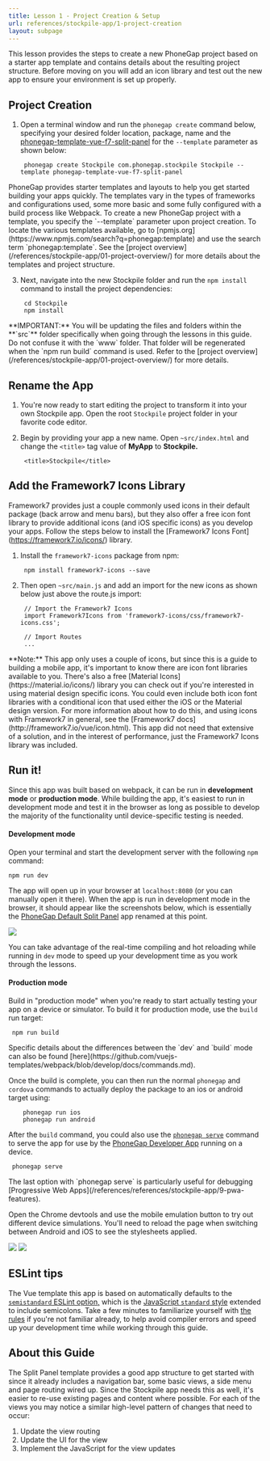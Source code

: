 ```yaml
---
title: Lesson 1 - Project Creation & Setup
url: references/stockpile-app/1-project-creation
layout: subpage
---
```

This lesson provides the steps to create a new PhoneGap project based on a starter app template and contains details about the resulting project structure. Before moving on you will add an icon library and test out the new app to ensure your environment is set up properly.

## Project Creation
1. Open a terminal window and run the `phonegap create` command below, specifying your desired folder location,  package, name and the [phonegap-template-vue-f7-split-panel](https://github.com/phonegap/phonegap-template-vue-f7-split-panel) for the `--template` parameter as shown below:

        phonegap create Stockpile com.phonegap.stockpile Stockpile --template phonegap-template-vue-f7-split-panel

  <div class="alert--tip">PhoneGap provides starter templates and layouts to help you get started building your apps quickly. The templates vary in the types of frameworks and configurations used, some more basic and some fully configured with a build process like Webpack. To create a new PhoneGap project with a template, you specify the `--template` parameter upon project creation. To locate the various templates available, go to [npmjs.org](https://www.npmjs.com/search?q=phonegap:template) and use the search term `phonegap:template`. See the [project overview](/references/stockpile-app/01-project-overview/) for more details about the templates and project structure. 
  </div>

3. Next, navigate into the new Stockpile folder and run the `npm install` command to install the project dependencies:

        cd Stockpile
        npm install

<div class="alert--note">**IMPORTANT:** You will be updating the files and folders within the **`src`** folder specifically when going through the lessons in this guide. Do not confuse it with the `www` folder. That folder will be regenerated when the `npm run build` command is used. Refer to the [project overview](/references/stockpile-app/01-project-overview/) for more details.</div>

## Rename the App
1. You're now ready to start editing the project to transform it into your own Stockpile app. Open the root `Stockpile` project folder in your favorite code editor.

2. Begin by providing your app a new name. Open `~src/index.html` and change the `<title>` tag value of **MyApp** to **Stockpile.**

		<title>Stockpile</title>

## Add the Framework7 Icons Library
Framework7 provides just a couple commonly used icons in their default package (back arrow and menu bars), but they also offer a free icon font library to provide additional icons (and iOS specific icons) as you develop your apps. Follow the steps below to install the [Framework7 Icons Font] (https://framework7.io/icons/) library.

1. Install the `framework7-icons` package from npm:

		npm install framework7-icons --save

2. Then open `~src/main.js` and add an import for the new icons as shown below just above the route.js import:

    	// Import the Framework7 Icons
    	import Framework7Icons from 'framework7-icons/css/framework7-icons.css';
    	
    	// Import Routes
    	...

<div class="alert--info">**Note:** This app only uses a couple of icons, but since this is a guide to building a mobile app, it's important to know there are icon font libraries available to you. There's also a free [Material Icons](https://material.io/icons/) library you can check out if you're interested in using material design specific icons. You could even include both icon font libraries with a conditional icon that used either the iOS or the Material design version. For more information about how to do this, and using icons with Framework7 in general, see the [Framework7 docs](http://framework7.io/vue/icon.html). This app did not need that extensive of a solution, and in the interest of performance, just the Framework7 Icons library was included. </div>

## Run it!
Since this app was built based on webpack, it can be run in **development mode** or **production mode**. While building the app, it's easiest to run in development mode and test it in the browser as long as possible to develop the majority of the functionality until device-specific testing is needed.

#### Development mode
Open your terminal and start the development server with the following `npm` command:

	npm run dev

The app will open up in your browser at `localhost:8080` (or you can manually open it there).  When the app is run in development mode in the browser, it should appear like the screenshots below, which is essentially the [PhoneGap Default Split Panel](https://github.com/phonegap/phonegap-template-vue-f7-split-panel/) app renamed at this point.

![](/images/stockpile/run-browser-lesson1.png)

You can take advantage of the real-time compiling and hot reloading while running in `dev` mode to speed up your development time as you work through the lessons.

#### Production mode
Build in "production mode" when you're ready to start actually testing your app on a device or simulator. To build it for production mode, use the `build` run target:

	 npm run build

<div class="alert--tip">Specific details about the differences between the `dev` and `build` mode can also be found [here](https://github.com/vuejs-templates/webpack/blob/develop/docs/commands.md).</div>

Once the build is complete, you can then run the normal `phonegap` and `cordova` commands to actually deploy the package to an ios or android target using:

```
    phonegap run ios
    phonegap run android
```

After the `build` command, you could also use the [`phonegap serve`](http://docs.phonegap.com/getting-started/4-preview-your-app/cli/) command to serve the app for use by the [PhoneGap Developer App](http://docs.phonegap.com/getting-started/2-install-mobile-app/) running on a device.

	 phonegap serve

<div class="alert--tip">The last option with `phonegap serve` is particularly useful for debugging [Progressive Web Apps](/references/references/stockpile-app/9-pwa-features). </div>

Open the Chrome devtools and use the mobile emulation button to try out different device simulations. You'll need to reload the page when switching between Android and iOS to see the stylesheets applied.

![](/images/stockpile/run-browser-ios.png)
![](/images/stockpile/run-browser-android-devtools.png)

## ESLint tips
The Vue template this app is based on automatically defaults to the [`semistandard` ESLint option,](https://github.com/vuejs-templates/webpack/blob/develop/docs/linter.md) which is the [JavaScript `standard` style](https://standardjs.com/) extended to include semicolons. Take a few minutes to familiarize yourself with [the rules](https://standardjs.com/) if you're not familiar already, to help avoid compiler errors and speed up your development time while working through this guide.

## About this Guide
The Split Panel template provides a good app structure to get started with since it already includes a navigation bar, some basic views, a side menu and page routing wired up. Since the Stockpile app needs this as well, it's easier to re-use existing pages and content where possible. For each of the views you may notice a similar high-level pattern of changes that need to occur:

1. Update the view routing
2. Update the UI for the view
2. Implement the JavaScript for the view updates
